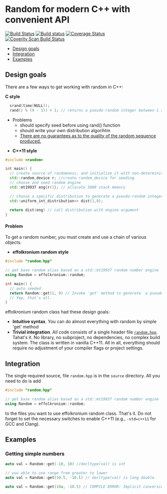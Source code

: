 # Random for modern C++ with convenient API
[![Build Status](https://travis-ci.org/effolkronium/random.svg?branch=develop)](https://travis-ci.org/effolkronium/random)
[![Build status](https://ci.appveyor.com/api/projects/status/xv0aq60p91j1jnjr/branch/develop?svg=true)](https://ci.appveyor.com/project/effolkronium/random/branch/develop)
[![Coverage Status](https://coveralls.io/repos/github/effolkronium/random/badge.svg?branch=develop)](https://coveralls.io/github/effolkronium/random?branch=develop)
<a href="https://scan.coverity.com/projects/effolkronium-random">
  <img alt="Coverity Scan Build Status"
       src="https://scan.coverity.com/projects/12707/badge.svg"/>
</a>
- [Design goals](#design-goals)
- [Integration](#integration)
- [Examples](#examples)
## Design goals
There are a few ways to get working with random in C++:

 **C style**
```cpp
  srand(time(NULL));
  rand() % (9 - 1)) + 1; // returns a pseudo-random integer between 1 and 9
```
* Problems
  * should specify seed before using rand() function
  * should write your own distribution algorihtm
  * [There are no guarantees as to the quality of the random sequence produced.](http://en.cppreference.com/w/cpp/numeric/random/rand#Notes)
- **C++11 style**
```cpp
#include <random>

int main() {
  // create source of randomness, and initialize it with non-deterministic seed
  std::random_device r; //create random_device for seeding
  // choose and seed random engine
  std::mt19937 eng{r()}; // allocate 5000 stack memory

  // choose a specific distribution to generate a pseudo-random integer between 1 and 9
  std::uniform_int_distribution<> dist(1,9);
  
  return dist(eng) // call distribution with engine argument
}
```
#### Problem
To get a random number, you must create and use a chain of various objects.
- **effolkronium random style**

```cpp
#include "random.hpp"

// get base random alias based on a std::mt19937 random number engine
using Random = effolkronium::random;

int main() {
  // auto seeded
  return Random::get(1, 9) // Invoke 'get' method to generate  a pseudo-random integer between 1 and 9
  // Yep, that's all.
}
```
effolkronium random class had these design goals:
- **Intuitive syntax**. You can do almost everything with random by simple 'get' method
- **Trivial integration**. All code consists of a single header file [`random.hpp`](https://github.com/effolkronium/EasyRandom/blob/develop/source/random.hpp). Tahat's it. No library, no subproject, no dependencies, no complex build system. The class is written in vanilla C++11. All in all, everything should require no adjustment of your compiler flags or project settings.
## Integration
The single required source, file `random.hpp` is in the `source` directory.
All you need to do is add
```cpp
#include "random.hpp"

// get base random alias based on a std::mt19937 random number engine
using Random = effolkronium::random;
```
to the files you want to use effolkronium random class. That's it. Do not forget to set the necessary switches to enable C++11 (e.g., `-std=c++11` for GCC and Clang).
## Examples
### Getting simple numbers
```cpp
auto val = Random::get(-10, 10) //decltype(val) is int
```
```cpp
// you able to use range from greater to lower
auto val = Random::get(10.l, -10.l) // decltype(val) is long double
```
```cpp
auto val = Random::get(10u, -10.5) // COMPILE ERROR: Implicit conversions are not allowed here.
```
